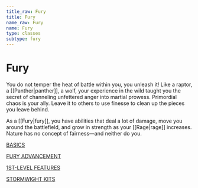```yaml
---
title_raw: Fury
title: Fury
name_raw: Fury
name: Fury
type: classes
subtype: fury
---
```


# Fury

You do not temper the heat of battle within you, you unleash it! Like a raptor, a [[Panther|panther]], a wolf, your experience in the wild taught you the secret of channeling unfettered anger into martial prowess. Primordial chaos is your ally. Leave it to others to use finesse to clean up the pieces you leave behind.

As a [[Fury|fury]], you have abilities that deal a lot of damage, move you around the battlefield, and grow in strength as your [[Rage|rage]] increases. Nature has no concept of fairness—and neither do you.

[BASICS](./%5B%5BBasics%5D%5D.md)

[FURY ADVANCEMENT](./%5B%5BFury%5D%5D%20Advancement.md)

[1ST-LEVEL FEATURES](./1st-Level%20Features/index.md)

[STORMWIGHT KITS](./Stormwight%20Kits/index.md)
